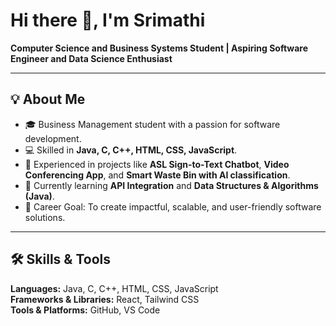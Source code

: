 
# Hi there 👋, I'm Srimathi  
**Computer Science and Business Systems Student | Aspiring Software Engineer and Data Science Enthusiast**
<!--
**Srimathi1306/Srimathi1306** is a ✨ _special_ ✨ repository because its `README.md` (this file) appears on your GitHub profile.

Here are some ideas to get you started:

- 🔭 I’m currently working on ...
- 🌱 I’m currently learning ...
- 👯 I’m looking to collaborate on ...
- 🤔 I’m looking for help with ...
- 💬 Ask me about ...
- 📫 How to reach me: ...
- 😄 Pronouns: ...
- ⚡ Fun fact: ...
-->
---

## 💡 About Me
- 🎓 Business Management student with a passion for software development.  
- 💻 Skilled in **Java, C, C++, HTML, CSS, JavaScript**.  
- 🚀 Experienced in projects like **ASL Sign-to-Text Chatbot**, **Video Conferencing App**, and **Smart Waste Bin with AI classification**.  
- 🌱 Currently learning **API Integration** and **Data Structures & Algorithms (Java)**.  
- 🎯 Career Goal: To create impactful, scalable, and user-friendly software solutions.  

---
## 🛠 Skills & Tools
**Languages:** Java, C, C++, HTML, CSS, JavaScript  
**Frameworks & Libraries:** React, Tailwind CSS  
**Tools & Platforms:** GitHub, VS Code
